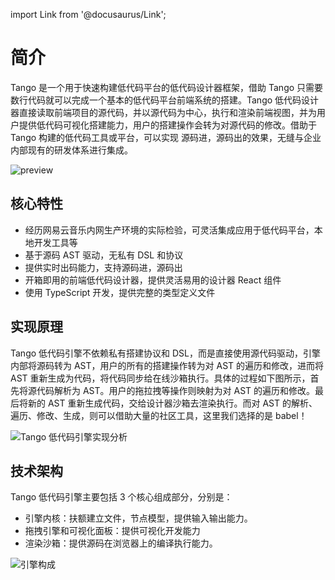 import Link from '@docusaurus/Link';

# 简介

Tango 是一个用于快速构建低代码平台的低代码设计器框架，借助 Tango 只需要数行代码就可以完成一个基本的低代码平台前端系统的搭建。Tango 低代码设计器直接读取前端项目的源代码，并以源代码为中心，执行和渲染前端视图，并为用户提供低代码可视化搭建能力，用户的搭建操作会转为对源代码的修改。借助于 Tango 构建的低代码工具或平台，可以实现 源码进，源码出的效果，无缝与企业内部现有的研发体系进行集成。

<img src="https://p6.music.126.net/obj/wonDlsKUwrLClGjCm8Kx/30108735057/7ba9/dced/9ac3/420f6e04b371dd47de06e7d71142560d.gif" alt="preview" />

## 核心特性

- 经历网易云音乐内网生产环境的实际检验，可灵活集成应用于低代码平台，本地开发工具等
- 基于源码 AST 驱动，无私有 DSL 和协议
- 提供实时出码能力，支持源码进，源码出
- 开箱即用的前端低代码设计器，提供灵活易用的设计器 React 组件
- 使用 TypeScript 开发，提供完整的类型定义文件

## 实现原理

Tango 低代码引擎不依赖私有搭建协议和 DSL，而是直接使用源代码驱动，引擎内部将源码转为 AST，用户的所有的搭建操作转为对 AST 的遍历和修改，进而将 AST 重新生成为代码，将代码同步给在线沙箱执行。具体的过程如下图所示，首先将源代码解析为 AST。用户的拖拉拽等操作则映射为对 AST 的遍历和修改。最后将新的 AST 重新生成代码，交给设计器沙箱去渲染执行。而对 AST 的解析、遍历、修改、生成，则可以借助大量的社区工具，这里我们选择的是 babel！

![Tango 低代码引擎实现分析](https://p5.music.126.net/obj/wonDlsKUwrLClGjCm8Kx/30578073085/61cd/b2db/e103/9ed9dd334a6679c6ec18a02270efe446.png)

## 技术架构

Tango 低代码引擎主要包括 3 个核心组成部分，分别是：

- 引擎内核：扶额建立文件，节点模型，提供输入输出能力。
- 拖拽引擎和可视化面板：提供可视化开发能力
- 渲染沙箱：提供源码在浏览器上的编译执行能力。

![引擎构成](https://p6.music.126.net/obj/wonDlsKUwrLClGjCm8Kx/30579167082/1404/27e2/b8e5/0c719ca82494a282080d73adeff7196e.png)
